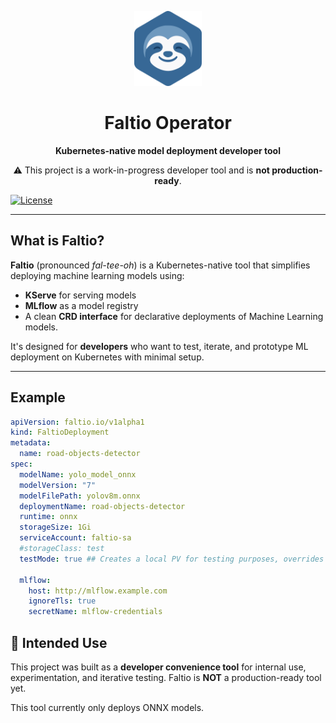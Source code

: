<p align="center">
  <img src="assets/faltio-logo-cropped.svg" alt="Faltio Logo" height="120"/>
</p>

<h1 align="center">Faltio Operator</h1>

<p align="center"><b>Kubernetes-native model deployment developer tool</b></p>

<p align="center">
  ⚠️ This project is a work-in-progress developer tool and is <strong>not production-ready</strong>.
</p>

[![License](http://img.shields.io/:license-apache-blue.svg)](http://www.apache.org/licenses/LICENSE-2.0.html)

---

## What is Faltio?

**Faltio** (pronounced *fal-tee-oh*) is a Kubernetes-native tool that simplifies deploying machine learning models using:
- **KServe** for serving models
- **MLflow** as a model registry
- A clean **CRD interface** for declarative deployments of Machine Learning models.

It's designed for **developers** who want to test, iterate, and prototype ML deployment on Kubernetes with minimal setup.

---

## Example

```yaml
apiVersion: faltio.io/v1alpha1
kind: FaltioDeployment
metadata:
  name: road-objects-detector
spec:
  modelName: yolo_model_onnx
  modelVersion: "7"
  modelFilePath: yolov8m.onnx
  deploymentName: road-objects-detector
  runtime: onnx
  storageSize: 1Gi
  serviceAccount: faltio-sa
  #storageClass: test
  testMode: true ## Creates a local PV for testing purposes, overrides storage class to an empty string

  mlflow:
    host: http://mlflow.example.com
    ignoreTls: true
    secretName: mlflow-credentials
```

## 🧪 Intended Use

This project was built as a **developer convenience tool** for internal use, experimentation, and iterative testing. Faltio is **NOT** a production-ready tool yet.

This tool currently only deploys ONNX models.